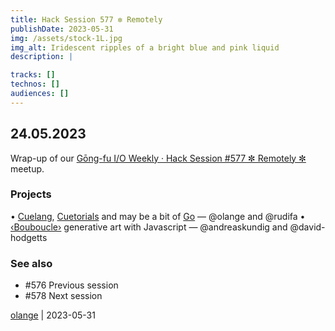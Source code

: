 ```yaml
---
title: Hack Session 577 ✼ Remotely
publishDate: 2023-05-31
img: /assets/stock-1L.jpg
img_alt: Iridescent ripples of a bright blue and pink liquid
description: |

tracks: []
technos: []
audiences: []
---
```


## 24.05.2023

Wrap-up of our [Gōng-fu I/O Weekly · Hack Session #577 ✼ Remotely ✼](https://www.meetup.com/fr-FR/gōngfuio/events/mshrdtyfchbgc/) meetup.

### Projects

• [Cuelang](https://cuelang.org/), [Cuetorials](https://cuetorials.com/) and may be a bit of [Go](https://go.dev/) — @olange and @rudifa
• [‹Bouboucle›](http://bouboucle.com) generative art with Javascript — @andreaskundig and @david-hodgetts 

### See also

* #576 Previous session
* #578 Next session

[olange](https://github.com/olange) | 2023-05-31


